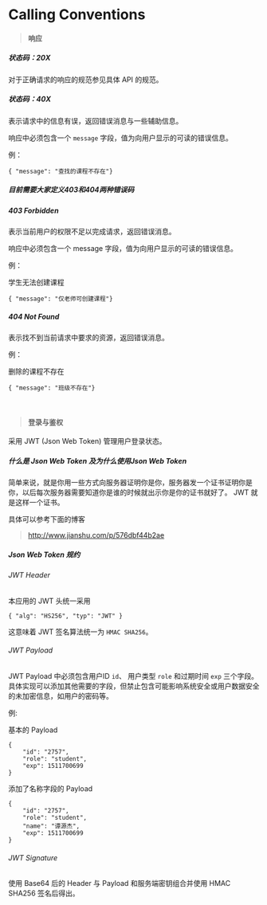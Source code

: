 ﻿# Calling Conventions

> #### 响应
##### 状态码：20X
对于正确请求的响应的规范参见具体 API 的规范。

##### 状态码：40X
表示请求中的信息有误，返回错误消息与一些辅助信息。

响应中必须包含一个 `message` 字段，值为向用户显示的可读的错误信息。

例：

    { "message": "查找的课程不存在"}

##### 目前需要大家定义403和404两种错误码
##### 403 Forbidden
表示当前用户的权限不足以完成请求，返回错误消息。

响应中必须包含一个 message 字段，值为向用户显示的可读的错误信息。

例：

学生无法创建课程

    { "message": "仅老师可创建课程"}

##### 404 Not Found
表示找不到当前请求中要求的资源，返回错误消息。


例：

删除的课程不存在


    { "message": "班级不存在"}

<br>

> #### 登录与鉴权
采用 JWT (Json Web Token) 管理用户登录状态。

##### 什么是 Json Web Token 及为什么使用Json Web Token
  简单来说，就是你用一些方式向服务器证明你是你，服务器发一个证书证明你是你，以后每次服务器需要知道你是谁的时候就出示你是你的证书就好了。 JWT 就是这样一个证书。
  
  具体可以参考下面的博客
> http://www.jianshu.com/p/576dbf44b2ae

##### Json Web Token 规约
###### JWT Header
本应用的 JWT 头统一采用

    { "alg": "HS256", "typ": "JWT" }

这意味着 JWT 签名算法统一为 `HMAC SHA256`。

###### JWT Payload
JWT Payload 中必须包含用户ID `id`、 用户类型 `role` 和过期时间 `exp` 三个字段。具体实现可以添加其他需要的字段，但禁止包含可能影响系统安全或用户数据安全的未加密信息，如用户的密码等。

例:

基本的 Payload
```
{
	"id": "2757",
	"role": "student",
	"exp": 1511700699
}
```
添加了名称字段的 Payload
```
{
	"id": "2757",
	"role": "student",
	"name": "谭源杰",
	"exp": 1511700699
}
```

###### JWT Signature
使用 Base64 后的 Header 与 Payload 和服务端密钥组合并使用 HMAC SHA256 签名后得出。
